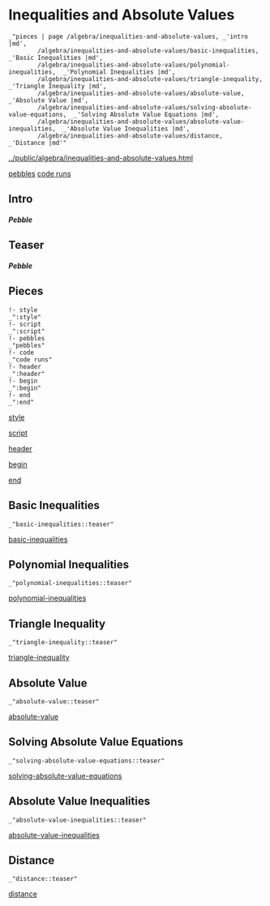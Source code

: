 # Inequalities and Absolute Values

    _"pieces | page /algebra/inequalities-and-absolute-values, _'intro |md',
            /algebra/inequalities-and-absolute-values/basic-inequalities,  _'Basic Inequalities |md',
            /algebra/inequalities-and-absolute-values/polynomial-inequalities,  _'Polynomial Inequalities |md',
            /algebra/inequalities-and-absolute-values/triangle-inequality,  _'Triangle Inequality |md',
            /algebra/inequalities-and-absolute-values/absolute-value,  _'Absolute Value |md',
            /algebra/inequalities-and-absolute-values/solving-absolute-value-equations,  _'Solving Absolute Value Equations |md',
            /algebra/inequalities-and-absolute-values/absolute-value-inequalities,  _'Absolute Value Inequalities |md',
            /algebra/inequalities-and-absolute-values/distance,  _'Distance |md'"

[../public/algebra/inequalities-and-absolute-values.html](# "save:")

[pebbles](#pebble "h5: | .join \n")
[code runs](#code "h5: | .join \n")

## Intro

##### Pebble

## Teaser

##### Pebble

## Pieces

    !- style
    _":style"
    !- script
    _":script"
    !- pebbles
    _"pebbles"
    !- code
    _"code runs"
    !- header
    _":header"
    !- begin
    _":begin"
    !- end
    _":end"



[style]() 

[script]()

[header]()

[begin]()

[end]()

## Basic Inequalities

    _"basic-inequalities::teaser"


[basic-inequalities](pages/algebra_inequalities-and-absolute-values_basic-inequalities.md "load:")

## Polynomial Inequalities

    _"polynomial-inequalities::teaser"


[polynomial-inequalities](pages/algebra_inequalities-and-absolute-values_polynomial-inequalities.md "load:")

## Triangle Inequality

    _"triangle-inequality::teaser"


[triangle-inequality](pages/algebra_inequalities-and-absolute-values_triangle-inequality.md "load:")

## Absolute Value

    _"absolute-value::teaser"


[absolute-value](pages/algebra_inequalities-and-absolute-values_absolute-value.md "load:")

## Solving Absolute Value Equations

    _"solving-absolute-value-equations::teaser"


[solving-absolute-value-equations](pages/algebra_inequalities-and-absolute-values_solving-absolute-value-equations.md "load:")

## Absolute Value Inequalities

    _"absolute-value-inequalities::teaser"


[absolute-value-inequalities](pages/algebra_inequalities-and-absolute-values_absolute-value-inequalities.md "load:")

## Distance

    _"distance::teaser"


[distance](pages/algebra_inequalities-and-absolute-values_distance.md "load:")